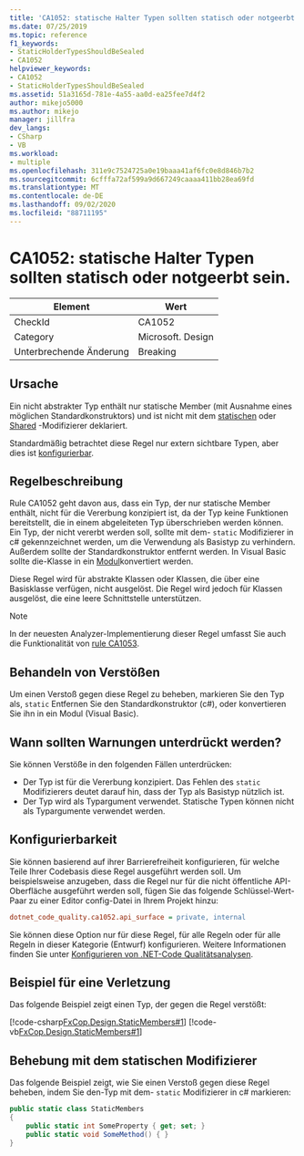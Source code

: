 ```yaml
---
title: 'CA1052: statische Halter Typen sollten statisch oder notgeerbt sein.'
ms.date: 07/25/2019
ms.topic: reference
f1_keywords:
- StaticHolderTypesShouldBeSealed
- CA1052
helpviewer_keywords:
- CA1052
- StaticHolderTypesShouldBeSealed
ms.assetid: 51a3165d-781e-4a55-aa0d-ea25fee7d4f2
author: mikejo5000
ms.author: mikejo
manager: jillfra
dev_langs:
- CSharp
- VB
ms.workload:
- multiple
ms.openlocfilehash: 311e9c7524725a0e19baaa41af6fc0e8d846b7b2
ms.sourcegitcommit: 6cfffa72af599a9d667249caaaa411bb28ea69fd
ms.translationtype: MT
ms.contentlocale: de-DE
ms.lasthandoff: 09/02/2020
ms.locfileid: "88711195"
---
```

# <a name="ca1052-static-holder-types-should-be-static-or-notinheritable"></a>CA1052: statische Halter Typen sollten statisch oder notgeerbt sein.

|Element|Wert|
|-|-|
|CheckId|CA1052|
|Category|Microsoft. Design|
|Unterbrechende Änderung|Breaking|

## <a name="cause"></a>Ursache

Ein nicht abstrakter Typ enthält nur statische Member (mit Ausnahme eines möglichen Standardkonstruktors) und ist nicht mit dem [statischen](/dotnet/csharp/language-reference/keywords/static) oder [Shared](/dotnet/visual-basic/language-reference/modifiers/shared) -Modifizierer deklariert.

Standardmäßig betrachtet diese Regel nur extern sichtbare Typen, aber dies ist [konfigurierbar](#configurability).

## <a name="rule-description"></a>Regelbeschreibung

Rule CA1052 geht davon aus, dass ein Typ, der nur statische Member enthält, nicht für die Vererbung konzipiert ist, da der Typ keine Funktionen bereitstellt, die in einem abgeleiteten Typ überschrieben werden können. Ein Typ, der nicht vererbt werden soll, sollte mit dem- `static` Modifizierer in c# gekennzeichnet werden, um die Verwendung als Basistyp zu verhindern. Außerdem sollte der Standardkonstruktor entfernt werden. In Visual Basic sollte die-Klasse in ein [Modul](/dotnet/visual-basic/language-reference/statements/module-statement)konvertiert werden.

Diese Regel wird für abstrakte Klassen oder Klassen, die über eine Basisklasse verfügen, nicht ausgelöst. Die Regel wird jedoch für Klassen ausgelöst, die eine leere Schnittstelle unterstützen.

> [!NOTE]
> In der neuesten Analyzer-Implementierung dieser Regel umfasst Sie auch die Funktionalität von [rule CA1053](../code-quality/ca1053.md).

## <a name="how-to-fix-violations"></a>Behandeln von Verstößen

Um einen Verstoß gegen diese Regel zu beheben, markieren Sie den Typ als, `static` Entfernen Sie den Standardkonstruktor (c#), oder konvertieren Sie ihn in ein Modul (Visual Basic).

## <a name="when-to-suppress-warnings"></a>Wann sollten Warnungen unterdrückt werden?

Sie können Verstöße in den folgenden Fällen unterdrücken:

- Der Typ ist für die Vererbung konzipiert. Das Fehlen des `static` Modifizierers deutet darauf hin, dass der Typ als Basistyp nützlich ist.
- Der Typ wird als Typargument verwendet. Statische Typen können nicht als Typargumente verwendet werden.

## <a name="configurability"></a>Konfigurierbarkeit

Sie können basierend auf ihrer Barrierefreiheit konfigurieren, für welche Teile Ihrer Codebasis diese Regel ausgeführt werden soll. Um beispielsweise anzugeben, dass die Regel nur für die nicht öffentliche API-Oberfläche ausgeführt werden soll, fügen Sie das folgende Schlüssel-Wert-Paar zu einer Editor config-Datei in Ihrem Projekt hinzu:

```ini
dotnet_code_quality.ca1052.api_surface = private, internal
```

Sie können diese Option nur für diese Regel, für alle Regeln oder für alle Regeln in dieser Kategorie (Entwurf) konfigurieren. Weitere Informationen finden Sie unter [Konfigurieren von .NET-Code Qualitätsanalysen](configure-fxcop-analyzers.md).

## <a name="example-of-a-violation"></a>Beispiel für eine Verletzung

Das folgende Beispiel zeigt einen Typ, der gegen die Regel verstößt:

[!code-csharp[FxCop.Design.StaticMembers#1](../code-quality/codesnippet/CSharp/ca1052-static-holder-types-should-be-sealed_1.cs)]
[!code-vb[FxCop.Design.StaticMembers#1](../code-quality/codesnippet/VisualBasic/ca1052-static-holder-types-should-be-sealed_1.vb)]

## <a name="fix-with-the-static-modifier"></a>Behebung mit dem statischen Modifizierer

Das folgende Beispiel zeigt, wie Sie einen Verstoß gegen diese Regel beheben, indem Sie den-Typ mit dem- `static` Modifizierer in c# markieren:

```csharp
public static class StaticMembers
{
    public static int SomeProperty { get; set; }
    public static void SomeMethod() { }
}
```
